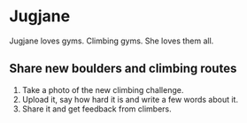 Jugjane
=======

Jugjane loves gyms. Climbing gyms. She loves them all.

Share new boulders and climbing routes
--------------------------------------

1) Take a photo of the new climbing challenge.
2) Upload it, say how hard it is and write a few words about it.
3) Share it and get feedback from climbers.
